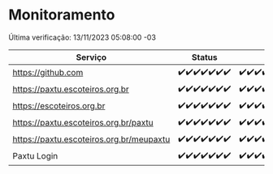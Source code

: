 # Monitoramento

Última verificação: 13/11/2023 05:08:00 -03

|Serviço|Status|Últimas 24h|
|---|---|---|
|https://github.com|<span title="2023-11-06: OK=24">✔️</span><span title="2023-11-07: OK=24">✔️</span><span title="2023-11-08: OK=24">✔️</span><span title="2023-11-09: OK=24">✔️</span><span title="2023-11-10: OK=24">✔️</span><span title="2023-11-11: OK=24">✔️</span><span title="2023-11-12: OK=9">✔️</span>|<span title="12/11/2023 06:03:00 -03 : 200">✔️</span><span title="12/11/2023 07:04:00 -03 : 200">✔️</span><span title="12/11/2023 08:03:00 -03 : 200">✔️</span><span title="12/11/2023 09:09:00 -03 : 200">✔️</span><span title="12/11/2023 10:05:00 -03 : 200">✔️</span><span title="12/11/2023 11:20:00 -03 : 200">✔️</span><span title="12/11/2023 12:03:00 -03 : 200">✔️</span><span title="12/11/2023 13:06:00 -03 : 200">✔️</span><span title="12/11/2023 14:03:00 -03 : 200">✔️</span><span title="12/11/2023 15:06:00 -03 : 200">✔️</span><span title="12/11/2023 16:02:00 -03 : 200">✔️</span><span title="12/11/2023 17:05:00 -03 : 200">✔️</span><span title="12/11/2023 18:03:00 -03 : 200">✔️</span><span title="12/11/2023 19:03:00 -03 : 200">✔️</span><span title="12/11/2023 20:04:00 -03 : 200">✔️</span><span title="12/11/2023 21:30:00 -03 : 200">✔️</span><span title="12/11/2023 22:44:00 -03 : 200">✔️</span><span title="12/11/2023 23:19:00 -03 : 200">✔️</span><span title="13/11/2023 00:06:00 -03 : 200">✔️</span><span title="13/11/2023 01:07:00 -03 : 200">✔️</span><span title="13/11/2023 02:06:00 -03 : 200">✔️</span><span title="13/11/2023 03:08:00 -03 : 200">✔️</span><span title="13/11/2023 04:06:00 -03 : 200">✔️</span><span title="13/11/2023 05:08:00 -03 : 200">✔️</span>|
|https://paxtu.escoteiros.org.br|<span title="2023-11-06: OK=24">✔️</span><span title="2023-11-07: OK=24">✔️</span><span title="2023-11-08: OK=24">✔️</span><span title="2023-11-09: OK=24">✔️</span><span title="2023-11-10: OK=24">✔️</span><span title="2023-11-11: OK=24">✔️</span><span title="2023-11-12: OK=9">✔️</span>|<span title="12/11/2023 06:03:00 -03 : 200">✔️</span><span title="12/11/2023 07:04:00 -03 : 200">✔️</span><span title="12/11/2023 08:03:00 -03 : 200">✔️</span><span title="12/11/2023 09:09:00 -03 : 200">✔️</span><span title="12/11/2023 10:05:00 -03 : 200">✔️</span><span title="12/11/2023 11:20:00 -03 : 200">✔️</span><span title="12/11/2023 12:03:00 -03 : 200">✔️</span><span title="12/11/2023 13:06:00 -03 : 200">✔️</span><span title="12/11/2023 14:03:00 -03 : 200">✔️</span><span title="12/11/2023 15:06:00 -03 : 200">✔️</span><span title="12/11/2023 16:02:00 -03 : 200">✔️</span><span title="12/11/2023 17:05:00 -03 : 200">✔️</span><span title="12/11/2023 18:03:00 -03 : 200">✔️</span><span title="12/11/2023 19:03:00 -03 : 200">✔️</span><span title="12/11/2023 20:04:00 -03 : 200">✔️</span><span title="12/11/2023 21:30:00 -03 : 200">✔️</span><span title="12/11/2023 22:44:00 -03 : 200">✔️</span><span title="12/11/2023 23:19:00 -03 : 200">✔️</span><span title="13/11/2023 00:06:00 -03 : 200">✔️</span><span title="13/11/2023 01:07:00 -03 : 200">✔️</span><span title="13/11/2023 02:06:00 -03 : 200">✔️</span><span title="13/11/2023 03:08:00 -03 : 200">✔️</span><span title="13/11/2023 04:06:00 -03 : 200">✔️</span><span title="13/11/2023 05:08:00 -03 : 200">✔️</span>|
|https://escoteiros.org.br|<span title="2023-11-06: OK=24">✔️</span><span title="2023-11-07: OK=24">✔️</span><span title="2023-11-08: OK=24">✔️</span><span title="2023-11-09: OK=24">✔️</span><span title="2023-11-10: OK=24">✔️</span><span title="2023-11-11: OK=24">✔️</span><span title="2023-11-12: OK=9">✔️</span>|<span title="12/11/2023 06:03:00 -03 : 200">✔️</span><span title="12/11/2023 07:04:00 -03 : 200">✔️</span><span title="12/11/2023 08:03:00 -03 : 200">✔️</span><span title="12/11/2023 09:09:00 -03 : 200">✔️</span><span title="12/11/2023 10:05:00 -03 : 200">✔️</span><span title="12/11/2023 11:20:00 -03 : 200">✔️</span><span title="12/11/2023 12:03:00 -03 : 200">✔️</span><span title="12/11/2023 13:06:00 -03 : 200">✔️</span><span title="12/11/2023 14:03:00 -03 : 200">✔️</span><span title="12/11/2023 15:06:00 -03 : 200">✔️</span><span title="12/11/2023 16:02:00 -03 : 200">✔️</span><span title="12/11/2023 17:05:00 -03 : 200">✔️</span><span title="12/11/2023 18:03:00 -03 : 200">✔️</span><span title="12/11/2023 19:03:00 -03 : 200">✔️</span><span title="12/11/2023 20:04:00 -03 : 200">✔️</span><span title="12/11/2023 21:30:00 -03 : 200">✔️</span><span title="12/11/2023 22:44:00 -03 : 200">✔️</span><span title="12/11/2023 23:19:00 -03 : 200">✔️</span><span title="13/11/2023 00:06:00 -03 : 200">✔️</span><span title="13/11/2023 01:07:00 -03 : 200">✔️</span><span title="13/11/2023 02:06:00 -03 : 200">✔️</span><span title="13/11/2023 03:08:00 -03 : 200">✔️</span><span title="13/11/2023 04:06:00 -03 : 200">✔️</span><span title="13/11/2023 05:08:00 -03 : 200">✔️</span>|
|https://paxtu.escoteiros.org.br/paxtu|<span title="2023-11-06: OK=24">✔️</span><span title="2023-11-07: OK=24">✔️</span><span title="2023-11-08: OK=24">✔️</span><span title="2023-11-09: OK=24">✔️</span><span title="2023-11-10: OK=24">✔️</span><span title="2023-11-11: OK=24">✔️</span><span title="2023-11-12: OK=9">✔️</span>|<span title="12/11/2023 06:03:00 -03 : 200">✔️</span><span title="12/11/2023 07:04:00 -03 : 200">✔️</span><span title="12/11/2023 08:03:00 -03 : 200">✔️</span><span title="12/11/2023 09:09:00 -03 : 200">✔️</span><span title="12/11/2023 10:05:00 -03 : 200">✔️</span><span title="12/11/2023 11:20:00 -03 : 200">✔️</span><span title="12/11/2023 12:03:00 -03 : 200">✔️</span><span title="12/11/2023 13:06:00 -03 : 200">✔️</span><span title="12/11/2023 14:03:00 -03 : 200">✔️</span><span title="12/11/2023 15:07:00 -03 : 200">✔️</span><span title="12/11/2023 16:02:00 -03 : 200">✔️</span><span title="12/11/2023 17:05:00 -03 : 200">✔️</span><span title="12/11/2023 18:03:00 -03 : 200">✔️</span><span title="12/11/2023 19:03:00 -03 : 200">✔️</span><span title="12/11/2023 20:04:00 -03 : 200">✔️</span><span title="12/11/2023 21:30:00 -03 : 200">✔️</span><span title="12/11/2023 22:44:00 -03 : 200">✔️</span><span title="12/11/2023 23:19:00 -03 : 200">✔️</span><span title="13/11/2023 00:06:00 -03 : 200">✔️</span><span title="13/11/2023 01:07:00 -03 : 200">✔️</span><span title="13/11/2023 02:06:00 -03 : 200">✔️</span><span title="13/11/2023 03:08:00 -03 : 200">✔️</span><span title="13/11/2023 04:06:00 -03 : 200">✔️</span><span title="13/11/2023 05:08:00 -03 : 200">✔️</span>|
|https://paxtu.escoteiros.org.br/meupaxtu|<span title="2023-11-06: OK=24">✔️</span><span title="2023-11-07: OK=24">✔️</span><span title="2023-11-08: OK=24">✔️</span><span title="2023-11-09: OK=24">✔️</span><span title="2023-11-10: OK=24">✔️</span><span title="2023-11-11: OK=24">✔️</span><span title="2023-11-12: OK=9">✔️</span>|<span title="12/11/2023 06:03:00 -03 : 200">✔️</span><span title="12/11/2023 07:04:00 -03 : 200">✔️</span><span title="12/11/2023 08:03:00 -03 : 200">✔️</span><span title="12/11/2023 09:09:00 -03 : 200">✔️</span><span title="12/11/2023 10:05:00 -03 : 200">✔️</span><span title="12/11/2023 11:20:00 -03 : 200">✔️</span><span title="12/11/2023 12:03:00 -03 : 200">✔️</span><span title="12/11/2023 13:06:00 -03 : 200">✔️</span><span title="12/11/2023 14:03:00 -03 : 200">✔️</span><span title="12/11/2023 15:07:00 -03 : 200">✔️</span><span title="12/11/2023 16:02:00 -03 : 200">✔️</span><span title="12/11/2023 17:05:00 -03 : 200">✔️</span><span title="12/11/2023 18:03:00 -03 : 200">✔️</span><span title="12/11/2023 19:03:00 -03 : 200">✔️</span><span title="12/11/2023 20:04:00 -03 : 200">✔️</span><span title="12/11/2023 21:30:00 -03 : 200">✔️</span><span title="12/11/2023 22:44:00 -03 : 200">✔️</span><span title="12/11/2023 23:19:00 -03 : 200">✔️</span><span title="13/11/2023 00:06:00 -03 : 200">✔️</span><span title="13/11/2023 01:07:00 -03 : 200">✔️</span><span title="13/11/2023 02:06:00 -03 : 200">✔️</span><span title="13/11/2023 03:08:00 -03 : 200">✔️</span><span title="13/11/2023 04:06:00 -03 : 200">✔️</span><span title="13/11/2023 05:08:00 -03 : 200">✔️</span>|
|Paxtu Login|<span title="2023-11-06: OK=24">✔️</span><span title="2023-11-07: OK=24">✔️</span><span title="2023-11-08: OK=24">✔️</span><span title="2023-11-09: OK=24">✔️</span><span title="2023-11-10: OK=24">✔️</span><span title="2023-11-11: OK=24">✔️</span><span title="2023-11-12: OK=9">✔️</span>|<span title="12/11/2023 06:03:00 -03 : 200">✔️</span><span title="12/11/2023 07:04:00 -03 : 200">✔️</span><span title="12/11/2023 08:03:00 -03 : 200">✔️</span><span title="12/11/2023 09:09:00 -03 : 200">✔️</span><span title="12/11/2023 10:05:00 -03 : 200">✔️</span><span title="12/11/2023 11:20:00 -03 : 200">✔️</span><span title="12/11/2023 12:03:00 -03 : 200">✔️</span><span title="12/11/2023 13:06:00 -03 : 200">✔️</span><span title="12/11/2023 14:03:00 -03 : 200">✔️</span><span title="12/11/2023 15:07:00 -03 : 200">✔️</span><span title="12/11/2023 16:02:00 -03 : 200">✔️</span><span title="12/11/2023 17:05:00 -03 : 200">✔️</span><span title="12/11/2023 18:03:00 -03 : 200">✔️</span><span title="12/11/2023 19:03:00 -03 : 200">✔️</span><span title="12/11/2023 20:04:00 -03 : 200">✔️</span><span title="12/11/2023 21:30:00 -03 : 200">✔️</span><span title="12/11/2023 22:44:00 -03 : 200">✔️</span><span title="12/11/2023 23:19:00 -03 : 200">✔️</span><span title="13/11/2023 00:06:00 -03 : 200">✔️</span><span title="13/11/2023 01:07:00 -03 : 200">✔️</span><span title="13/11/2023 02:06:00 -03 : 200">✔️</span><span title="13/11/2023 03:08:00 -03 : 200">✔️</span><span title="13/11/2023 04:06:00 -03 : 200">✔️</span><span title="13/11/2023 05:08:00 -03 : 200">✔️</span>|
